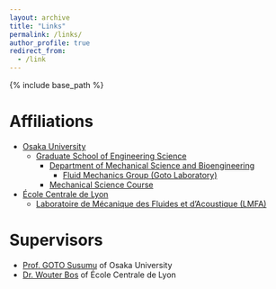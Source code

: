 ```yaml
---
layout: archive
title: "Links"
permalink: /links/
author_profile: true
redirect_from:
  - /link
---
```


{% include base_path %}

Affiliations
=====
* [Osaka University](https://www.osaka-u.ac.jp/)
  * [Graduate School of Engineering Science](https://www.es.osaka-u.ac.jp/)
    * [Department of Mechanical Science and Bioengineering](http://www.me.es.osaka-u.ac.jp/msb/index.html)
      * [Fluid Mechanics Group (Goto Laboratory)](http://fm.me.es.osaka-u.ac.jp/)
    * [Mechanical Science Course](http://www.me.es.osaka-u.ac.jp/msc/index.html)
* [École Centrale de Lyon](https://www.ec-lyon.fr/)
  * [Laboratoire de Mécanique des Fluides et d’Acoustique (LMFA)](http://lmfa.ec-lyon.fr/)

Supervisors
=====
* [Prof. GOTO Susumu](http://fm.me.es.osaka-u.ac.jp/goto/) of Osaka University
* [Dr. Wouter Bos](http://lmfa.ec-lyon.fr/spip.php?article189) of École Centrale de Lyon
